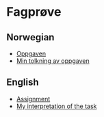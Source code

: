 # Fagprøve

## Norwegian

- [Oppgaven](/docs/no/assignment.md)
- [Min tolkning av oppgaven](/docs/no/interpretation.md)

## English

- [Assignment](/docs/en/assignment.md)
- [My interpretation of the task](/docs/en/interpretation.md)

